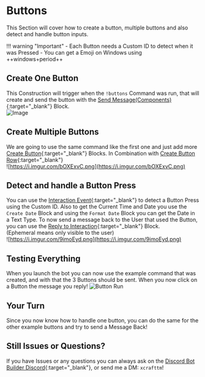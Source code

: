 # Buttons
This Section will cover how to create a button, multiple buttons and also detect and handle button inputs.

!!! warning "Important"
    - Each Button needs a Custom ID to detect when it was Pressed
    - You can get a Emoji on Windows using ++windows+period++

## Create One Button
This Construction will trigger when the `!buttons` Command was run, that will create and send the button with the [Send Message(Components)](https://blocks.dbb.software/Blocks/send_message_component.js){:target="_blank"} Block.  
![Image](https://i.imgur.com/9cTHNB8.png)

## Create Multiple Buttons
We are going to use the same command like the first one and just add more [Create Button](https://blocks.dbb.software/Blocks/create_button.js){:target="_blank"} Blocks. In Combination with [Create Button Row](https://blocks.dbb.software/Blocks/create_button_row.js){:target="_blank"}  
![https://i.imgur.com/bOXExvC.png](https://i.imgur.com/bOXExvC.png)

## Detect and handle a Button Press

You can use the [Interaction Event](https://blocks.dbb.software/Blocks/interaction_event.js){:target="_blank"} to detect a Button Press using the Custom ID. Also to get the Current Time and Date you use the `Create Date` Block and using the `Format Date` Block you can get the Date in a Text Type. To now send a message back to the User that used the Button, you can use the [Reply to Interaction](https://blocks.dbb.software/Blocks/reply_interaction.js){:target="_blank"} Block.  
(Ephemeral means only visible to the user)  
![https://i.imgur.com/9imoEyd.png](https://i.imgur.com/9imoEyd.png)  

## Testing Everything
When you launch the bot you can now use the example command that was created, and with that the 3 Buttons should be sent. When you now click on a Button the message you reply!
![Button Run](https://i.imgur.com/23RP7D9.png)

## Your Turn
Since you now know how to handle one button, you can do the same for the other example buttons and try to send a Message Back!

## Still Issues or Questions?
If you have Issues or any questions you can always ask on the [Discord Bot Builder Discord](https://discord.gg/PAzxTDw){:target="_blank"}, or send me a DM: `xcrafttm`!